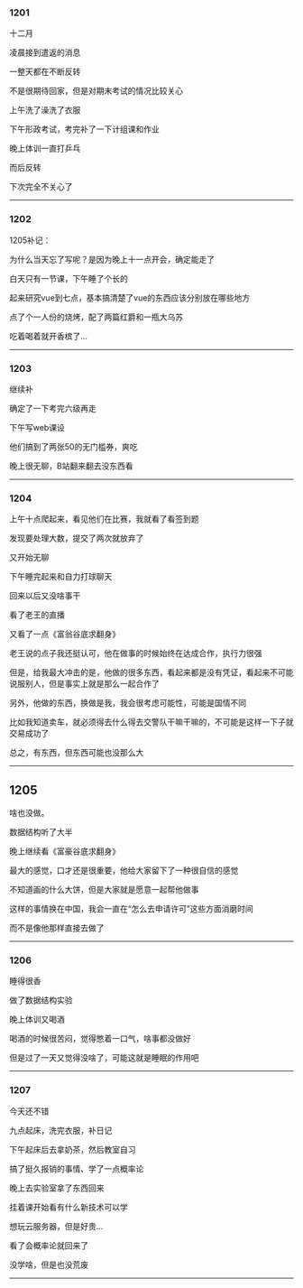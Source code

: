 ### 1201

十二月

凌晨接到遣返的消息

一整天都在不断反转

不是很期待回家，但是对期末考试的情况比较关心

上午洗了澡洗了衣服

下午形政考试，考完补了一下计组课和作业

晚上体训一直打乒乓

而后反转

下次完全不关心了


___

### 1202

1205补记：

为什么当天忘了写呢？是因为晚上十一点开会，确定能走了

白天只有一节课，下午睡了个长的

起来研究vue到七点，基本搞清楚了vue的东西应该分别放在哪些地方

点了个一人份的烧烤，配了两篇红爵和一瓶大乌苏

吃着喝着就开香槟了...

___

### 1203

继续补

确定了一下考完六级再走

下午写web课设

他们搞到了两张50的无门槛券，爽吃

晚上很无聊，B站翻来翻去没东西看

___

### 1204

上午十点爬起来，看见他们在比赛，我就看了看签到题

发现要处理大数，提交了两次就放弃了

又开始无聊

下午睡完起来和自力打球聊天

回来以后又没啥事干

看了老王的直播

又看了一点《富翁谷底求翻身》

老王说的点子我还挺认可，他在做事的时候始终在达成合作，执行力很强

但是，给我最大冲击的是，他做的很多东西，看起来都是没有凭证，看起来不可能说服别人，但是事实上就是那么一起合作了

另外，他做的东西，换做是我，我会很考虑可能性，可能是国情不同

比如我知道卖车，就必须得去什么得去交警队干嘛干嘛的，不可能是这样一下子就交易成功了

总之，有东西，但东西可能也没那么大

___
## 1205

啥也没做。

数据结构听了大半

晚上继续看《富豪谷底求翻身》

最大的感觉，口才还是很重要，他给大家留下了一种很自信的感觉

不知道画的什么大饼，但是大家就是愿意一起帮他做事

这样的事情换在中国，我会一直在“怎么去申请许可”这些方面消磨时间

而不是像他那样直接去做了

___

### 1206

睡得很香

做了数据结构实验

晚上体训又喝酒

喝酒的时候很苦闷，觉得憋着一口气，啥事都没做好

但是过了一天又觉得没啥了，可能这就是睡眠的作用吧

___

### 1207

今天还不错

九点起床，洗完衣服，补日记

下午起床后去拿奶茶，然后教室自习

搞了挺久报销的事情、学了一点概率论

晚上去实验室拿了东西回来

挂着课开始看有什么新技术可以学

想玩云服务器，但是好贵...

看了会概率论就回来了

没学啥，但是也没荒废


___